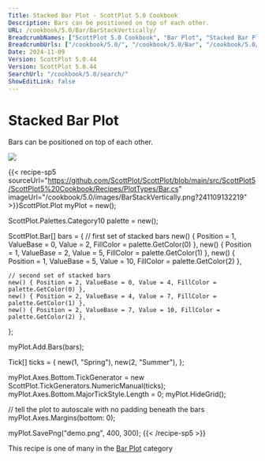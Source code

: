 ```yaml
---
Title: Stacked Bar Plot - ScottPlot 5.0 Cookbook
Description: Bars can be positioned on top of each other.
URL: /cookbook/5.0/Bar/BarStackVertically/
BreadcrumbNames: ["ScottPlot 5.0 Cookbook", "Bar Plot", "Stacked Bar Plot"]
BreadcrumbUrls: ["/cookbook/5.0/", "/cookbook/5.0/Bar", "/cookbook/5.0/Bar/BarStackVertically"]
Date: 2024-11-09
Version: ScottPlot 5.0.44
Version: ScottPlot 5.0.44
SearchUrl: "/cookbook/5.0/search/"
ShowEditLink: false
---
```



<div class='d-flex align-items-center mt-5'>
<h1 class='me-2 text-dark my-0 border-0'>Stacked Bar Plot</h1>
</div>

Bars can be positioned on top of each other.

[![](/cookbook/5.0/images/BarStackVertically.png?241109132219)](/cookbook/5.0/images/BarStackVertically.png?241109132219)

{{< recipe-sp5 sourceUrl="https://github.com/ScottPlot/ScottPlot/blob/main/src/ScottPlot5/ScottPlot5%20Cookbook/Recipes/PlotTypes/Bar.cs" imageUrl="/cookbook/5.0/images/BarStackVertically.png?241109132219" >}}ScottPlot.Plot myPlot = new();

ScottPlot.Palettes.Category10 palette = new();

ScottPlot.Bar[] bars =
{
    // first set of stacked bars
    new() { Position = 1, ValueBase = 0, Value = 2, FillColor = palette.GetColor(0) },
    new() { Position = 1, ValueBase = 2, Value = 5, FillColor = palette.GetColor(1) },
    new() { Position = 1, ValueBase = 5, Value = 10, FillColor = palette.GetColor(2) },

    // second set of stacked bars
    new() { Position = 2, ValueBase = 0, Value = 4, FillColor = palette.GetColor(0) },
    new() { Position = 2, ValueBase = 4, Value = 7, FillColor = palette.GetColor(1) },
    new() { Position = 2, ValueBase = 7, Value = 10, FillColor = palette.GetColor(2) },
};

myPlot.Add.Bars(bars);

Tick[] ticks =
{
    new(1, "Spring"),
    new(2, "Summer"),
};

myPlot.Axes.Bottom.TickGenerator = new ScottPlot.TickGenerators.NumericManual(ticks);
myPlot.Axes.Bottom.MajorTickStyle.Length = 0;
myPlot.HideGrid();

// tell the plot to autoscale with no padding beneath the bars
myPlot.Axes.Margins(bottom: 0);

myPlot.SavePng("demo.png", 400, 300);
{{< /recipe-sp5 >}}

<div class='my-5 text-center'>This recipe is one of many in the <a href='/cookbook/5.0/Bar'>Bar Plot</a> category</div>


